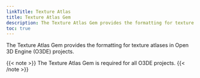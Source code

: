 ```yaml
---
linkTitle: Texture Atlas
title: Texture Atlas Gem
description: The Texture Atlas Gem provides the formatting for texture atlases in Open 3D Engine (O3DE).
toc: true
---
```


The Texture Atlas Gem provides the formatting for texture atlases in Open 3D Engine (O3DE) projects.

{{< note >}}
The Texture Atlas Gem is required for all O3DE projects.
{{< /note >}}
